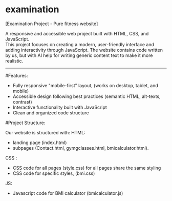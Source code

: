 # examination

[Examination Project - Pure fitness website]

A responsive and accessible web project built with HTML, CSS, and JavaScript.  
This project focuses on creating a modern, user-friendly interface and adding interactivity through JavaScript.
The website contains code written by us, but with AI help for writing generic content text to make it more realistic.

---

#Features:

- Fully responsive "mobile-first" layout, (works on desktop, tablet, and mobile) 
- Accessible design following best practices (semantic HTML, alt-texts, contrast)  
- Interactive functionality built with JavaScript  
- Clean and organized code structure 

#Project Structure:

Our website is structured with:
HTML:
- landing page (index.html) 
- subpages (Contact.html, gymgclasses.html, bmicalculator.html).

CSS :
- CSS code for all pages (style.css) for all pages share the same styling
- CSS code for specific styles, (bmi.css)

JS:
- Javascript code for BMI calculator (bmicalculator.js)
 


